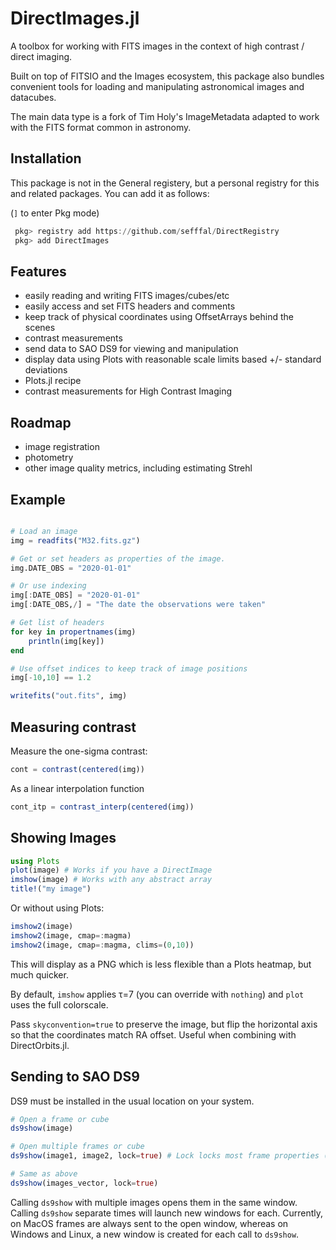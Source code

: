 # DirectImages.jl

A toolbox for working with FITS images in the context of high contrast / direct imaging.

Built on top of FITSIO and the Images ecosystem, this package also bundles
convenient tools for loading and manipulating astronomical images and datacubes.

The main data type is a fork of Tim Holy's ImageMetadata adapted to work with the FITS format
common in astronomy. 

## Installation
This package is not in the General registery, but a personal registry for this and related packages.
You can add it as follows:

(`]` to enter Pkg mode)
```julia
 pkg> registry add https://github.com/sefffal/DirectRegistry
 pkg> add DirectImages
```


## Features
 - easily reading and writing FITS images/cubes/etc
 - easily access and set FITS headers and comments
 - keep track of physical coordinates using OffsetArrays behind the scenes
 - contrast measurements
 - send data to SAO DS9 for viewing and manipulation
 - display data using Plots with reasonable scale limits based +/- standard deviations
 - Plots.jl recipe
 - contrast measurements for High Contrast Imaging
## Roadmap

 - image registration
 - photometry
 - other image quality metrics, including estimating Strehl


## Example

```julia

# Load an image
img = readfits("M32.fits.gz")

# Get or set headers as properties of the image.
img.DATE_OBS = "2020-01-01"

# Or use indexing
img[:DATE_OBS] = "2020-01-01"
img[:DATE_OBS,/] = "The date the observations were taken"

# Get list of headers
for key in propertnames(img)
    println(img[key])
end

# Use offset indices to keep track of image positions
img[-10,10] == 1.2

writefits("out.fits", img)
```

## Measuring contrast
Measure the one-sigma contrast:
```julia
cont = contrast(centered(img))
```

As a linear interpolation function 
```julia
cont_itp = contrast_interp(centered(img))
```

## Showing Images
```julia
using Plots
plot(image) # Works if you have a DirectImage
imshow(image) # Works with any abstract array
title!("my image")
```

Or without using Plots:
```julia
imshow2(image)
imshow2(image, cmap=:magma)
imshow2(image, cmap=:magma, clims=(0,10))
```
This will display as a PNG which is less flexible than a Plots heatmap, but much quicker.

By default, `imshow` applies τ=7 (you can override with `nothing`) and `plot` uses
the full colorscale.

Pass `skyconvention=true` to preserve the image, but flip the horizontal axis
so that the coordinates match RA offset. Useful when combining with DirectOrbits.jl.


## Sending to SAO DS9
DS9 must be installed in the usual location on your system.
```julia
# Open a frame or cube
ds9show(image)

# Open multiple frames or cube
ds9show(image1, image2, lock=true) # Lock locks most frame properties (true by default)

# Same as above
ds9show(images_vector, lock=true)
```

Calling `ds9show` with multiple images opens them in the same window. Calling `ds9show` separate times will launch new windows for each. Currently, on MacOS frames are always sent to the open window, whereas on Windows and Linux, a new window is created for each call to `ds9show`.
